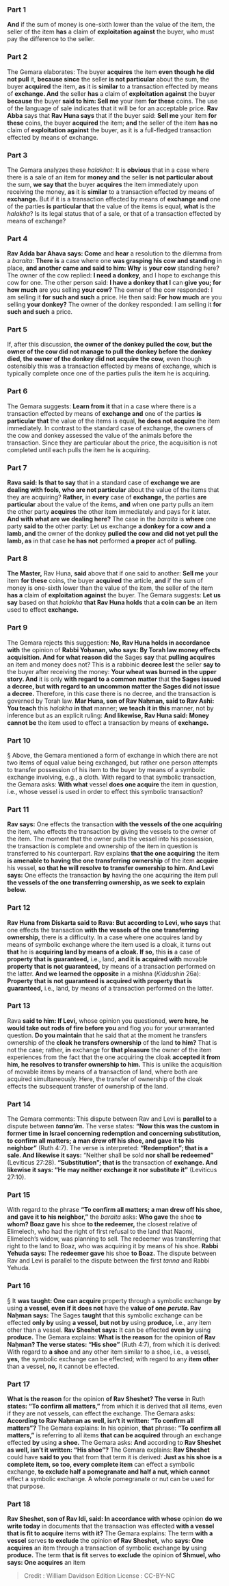 
### Part 1
<b>And</b> if the sum of money is one-sixth lower than the value of the item, the seller of the item <b>has</b> a claim of <b>exploitation against</b> the buyer, who must pay the difference to the seller.

### Part 2
The Gemara elaborates: The buyer <b>acquires</b> the item <b>even though he did not pull</b> it, <b>because since</b> the seller <b>is not particular</b> about the sum, the buyer <b>acquired</b> the item, <b>as</b> it is <b>similar</b> to a transaction effected by means of <b>exchange. And</b> the seller <b>has</b> a claim of <b>exploitation against</b> the buyer <b>because</b> the buyer <b>said to him: Sell me</b> your item <b>for these</b> coins. The use of the language of sale indicates that it will be for an acceptable price. <b>Rav Abba</b> says that <b>Rav Huna says</b> that if the buyer said: <b>Sell me</b> your item <b>for these</b> coins, the buyer <b>acquired</b> the item; <b>and</b> the seller of the item <b>has no</b> claim of <b>exploitation against</b> the buyer, as it is a full-fledged transaction effected by means of exchange.

### Part 3
The Gemara analyzes these <i>halakhot</i>: It is <b>obvious</b> that in a case where there is a sale of an item for <b>money and</b> the seller <b>is not particular about</b> the sum, <b>we say that</b> the buyer <b>acquires</b> the item immediately upon receiving the money, <b>as</b> it is <b>similar</b> to a transaction effected by means of <b>exchange.</b> But if it is a transaction effected by means of <b>exchange and</b> one of the parties <b>is particular that</b> the value of the items is equal, <b>what</b> is the <i>halakha</i>? Is its legal status that of a sale, or that of a transaction effected by means of exchange?

### Part 4
<b>Rav Adda bar Ahava says: Come</b> and <b>hear</b> a resolution to the dilemma from a <i>baraita</i>: <b>There is</b> a case where one <b>was grasping his cow and standing</b> in place, <b>and another came and said to him: Why</b> is <b>your cow</b> standing here? The owner of the cow replied: <b>I need a donkey,</b> and I hope to exchange this cow for one. The other person said: <b>I have a donkey that I</b> can <b>give you; for how much</b> are you selling <b>your cow?</b> The owner of the cow responded: I am selling it <b>for such and such</b> a price. He then said: <b>For how much</b> are you selling <b>your donkey?</b> The owner of the donkey responded: I am selling it <b>for such and such</b> a price.

### Part 5
If, after this discussion, <b>the owner of the donkey pulled the cow, but the owner of the cow did not manage to pull the donkey before the donkey died, the owner of the donkey did not acquire the cow,</b> even though ostensibly this was a transaction effected by means of exchange, which is typically complete once one of the parties pulls the item he is acquiring.

### Part 6
The Gemara suggests: <b>Learn from it</b> that in a case where there is a transaction effected by means of <b>exchange and</b> one of the parties <b>is particular that</b> the value of the items is equal, <b>he does not acquire</b> the item immediately. In contrast to the standard case of exchange, the owners of the cow and donkey assessed the value of the animals before the transaction. Since they are particular about the price, the acquisition is not completed until each pulls the item he is acquiring.

### Part 7
<b>Rava said: Is that to say</b> that in a standard case of <b>exchange we are dealing with fools, who are not particular</b> about the value of the items that they are acquiring? <b>Rather,</b> in <b>every</b> case of <b>exchange,</b> the parties <b>are particular</b> about the value of the items, <b>and</b> when one party pulls an item the other party <b>acquires</b> the other item immediately and pays for it later. <b>And with what are we dealing here?</b> The case in the <i>baraita</i> is <b>where</b> one party <b>said to</b> the other party: Let us exchange <b>a donkey for a cow and a lamb, and</b> the owner of the donkey <b>pulled the cow and did not yet pull the lamb, as</b> in that case <b>he has not</b> performed <b>a proper</b> act of <b>pulling.</b>

### Part 8
<b>The Master,</b> Rav Huna, <b>said</b> above that if one said to another: <b>Sell me</b> your item <b>for these</b> coins, the buyer <b>acquired</b> the article, <b>and</b> if the sum of money is one-sixth lower than the value of the item, the seller of the item <b>has a</b> claim of <b>exploitation against</b> the buyer. The Gemara suggests: <b>Let us say</b> based on that <i>halakha</i> <b>that Rav Huna holds</b> that <b>a coin can be</b> an item used to effect <b>exchange.</b>

### Part 9
The Gemara rejects this suggestion: <b>No, Rav Huna holds in accordance with</b> the opinion of <b>Rabbi Yoḥanan, who says: By Torah law money effects acquisition. And for what reason did</b> the Sages <b>say</b> that <b>pulling acquires</b> an item and money does not? This is a rabbinic <b>decree lest</b> the seller <b>say to</b> the buyer after receiving the money: <b>Your wheat was burned in the upper story. And</b> it is only <b>with regard to a common matter</b> that <b>the Sages issued a decree, but with regard to an uncommon matter the Sages did not issue a decree.</b> Therefore, in this case there is no decree, and the transaction is governed by Torah law. <b>Mar Huna, son of Rav Naḥman, said to Rav Ashi: You teach</b> this <i>halakha</i> <b>in that</b> manner; <b>we teach it in this</b> manner, not by inference but as an explicit ruling: <b>And likewise, Rav Huna said: Money cannot be</b> the item used to effect a transaction by means of <b>exchange.</b>

### Part 10
§ Above, the Gemara mentioned a form of exchange in which there are not two items of equal value being exchanged, but rather one person attempts to transfer possession of his item to the buyer by means of a symbolic exchange involving, e.g., a cloth. With regard to that symbolic transaction, the Gemara asks: <b>With what</b> vessel <b>does one acquire</b> the item in question, i.e., whose vessel is used in order to effect this symbolic transaction?

### Part 11
<b>Rav says:</b> One effects the transaction <b>with the vessels of the one acquiring</b> the item, who effects the transaction by giving the vessels to the owner of the item. The moment that the owner pulls the vessel into his possession, the transaction is complete and ownership of the item in question is transferred to his counterpart. Rav explains <b>that the one acquiring</b> the item <b>is amenable to having the one transferring ownership</b> of the item <b>acquire</b> his vessel, <b>so that he will resolve to transfer ownership to him. And Levi says:</b> One effects the transaction <b>by</b> having the one acquiring the item pull <b>the vessels of the one transferring ownership, as we seek to explain below.</b>

### Part 12
<b>Rav Huna from Diskarta said to Rava: But according to Levi, who says</b> that one effects the transaction <b>with the vessels of the one transferring ownership,</b> there is a difficulty. In a case where one acquires land by means of symbolic exchange where the item used is a cloak, it turns out <b>that</b> he is <b>acquiring land by means of a cloak. If so,</b> this <b>is</b> a case of <b>property that is guaranteed,</b> i.e., land, <b>and it is acquired with</b> movable <b>property that is not guaranteed,</b> by means of a transaction performed on the latter. <b>And we learned the opposite</b> in a mishna (<i>Kiddushin</i> 26a): <b>Property that is not guaranteed is acquired with property that is guaranteed,</b> i.e., land, by means of a transaction performed on the latter.

### Part 13
Rava <b>said to him: If Levi,</b> whose opinion you questioned, <b>were here, he would take out rods of fire before you</b> and flog you for your unwarranted question. <b>Do you maintain</b> that he said that at the moment he transfers ownership of the <b>cloak he transfers ownership</b> of the land <b>to him?</b> That is not the case; rather, <b>in</b> exchange for <b>that pleasure</b> the owner of the item experiences from the fact that the one acquiring the cloak <b>accepted it from him, he resolves to transfer ownership to him.</b> This is unlike the acquisition of movable items by means of a transaction of land, where both are acquired simultaneously. Here, the transfer of ownership of the cloak effects the subsequent transfer of ownership of the land.

### Part 14
The Gemara comments: This dispute between Rav and Levi is <b>parallel to</b> a dispute between <b><i>tanna’im</i>.</b> The verse states: <b>“Now this was the custom in former time in Israel concerning redemption and concerning substitution, to confirm all matters; a man drew off his shoe, and gave it to his neighbor”</b> (Ruth 4:7). The verse is interpreted: <b>“Redemption”; that is a sale. And likewise it says:</b> “Neither shall be sold <b>nor shall be redeemed”</b> (Leviticus 27:28). <b>“Substitution”; that is</b> the transaction of <b>exchange. And likewise it says: “He may neither exchange it nor substitute it”</b> (Leviticus 27:10).

### Part 15
With regard to the phrase <b>“To confirm all matters; a man drew off his shoe, and gave it to his neighbor,”</b> the <i>baraita</i> asks: <b>Who gave</b> the shoe <b>to whom? Boaz gave</b> his shoe <b>to the redeemer,</b> the closest relative of Elimelech, who had the right of first refusal to the land that Naomi, Elimelech’s widow, was planning to sell. The redeemer was transferring that right to the land to Boaz, who was acquiring it by means of his shoe. <b>Rabbi Yehuda says:</b> The <b>redeemer gave</b> his shoe <b>to Boaz.</b> The dispute between Rav and Levi is parallel to the dispute between the first <i>tanna</i> and Rabbi Yehuda.

### Part 16
§ It <b>was taught: One can acquire</b> property through a symbolic exchange <b>by</b> using <b>a vessel, even if it does not</b> have the <b>value of one <i>peruta</i>. Rav Naḥman says:</b> The Sages <b>taught</b> that this symbolic exchange can be effected <b>only by</b> using <b>a vessel, but not by</b> using <b>produce,</b> i.e., any item other than a vessel. <b>Rav Sheshet says:</b> It can be effected <b>even by</b> using <b>produce.</b> The Gemara explains: <b>What is the reason</b> for the opinion <b>of Rav Naḥman? The verse states: “His shoe”</b> (Ruth 4:7), from which it is derived: With regard to <b>a shoe</b> and any other item similar to a shoe, i.e., a vessel, <b>yes,</b> the symbolic exchange can be effected; with regard to any <b>item other</b> than a vessel, <b>no,</b> it cannot be effected.

### Part 17
<b>What is the reason</b> for the opinion <b>of Rav Sheshet? The verse</b> in Ruth <b>states: “To confirm all matters,”</b> from which it is derived that all items, even if they are not vessels, can effect the exchange. The Gemara asks: <b>According to Rav Naḥman as well, isn’t it written: “To confirm all matters”?</b> The Gemara explains: In his opinion, <b>that</b> phrase: <b>“To confirm all matters,”</b> is referring to all items <b>that can be acquired</b> through an exchange effected <b>by</b> using <b>a shoe.</b> The Gemara asks: <b>And</b> according to <b>Rav Sheshet as well, isn’t it written: “His shoe”?</b> The Gemara explains: <b>Rav Sheshet</b> could have <b>said to you</b> that from that term it is derived: <b>Just as his shoe is a complete item, so too, every complete item</b> can effect a symbolic exchange, <b>to exclude half a pomegranate and half a nut, which cannot</b> effect a symbolic exchange. A whole pomegranate or nut can be used for that purpose.

### Part 18
<b>Rav Sheshet, son of Rav Idi, said: In accordance with whose</b> opinion <b>do we write today</b> in documents that the transaction was effected <b>with a vessel that is fit to acquire</b> items <b>with it?</b> The Gemara explains: The term <b>with a vessel</b> serves <b>to exclude</b> the opinion <b>of Rav Sheshet,</b> who <b>says: One acquires</b> an item through a transaction of symbolic exchange <b>by</b> using <b>produce.</b> The term <b>that is fit</b> serves <b>to exclude</b> the opinion <b>of Shmuel, who says: One acquires</b> an item

>Credit : William Davidson Edition
>License : CC-BY-NC